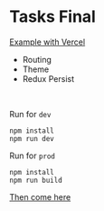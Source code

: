 # Tasks Final

<a href="https://taskstests.vercel.app/">Example with Vercel</a>

- Routing
- Theme
- Redux Persist

<br>

Run for `dev`

```shell
npm install
npm run dev
```

Run for `prod`

```shell
npm install
npm run build
```

<a href="https://vitejs.dev/guide/build.html">Then come here</a>
